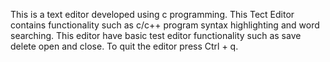 This is a text editor developed using c programming.
This Tect Editor contains functionality such as c/c++ program syntax highlighting and word searching.
This editor have basic test editor functionality such as save delete open and close.
To quit the editor press Ctrl + q.
